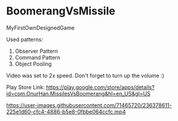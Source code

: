 # BoomerangVsMissile
MyFirstOwnDesignedGame

Used patterns:

1.  Observer Pattern
2.  Command Pattern
3.  Object Pooling

Video was set to 2x speed.
Don't forget to turn up the volume :)

Play Store Link: https://play.google.com/store/apps/details?id=com.OnurHan.MissilesVsBoomerang&hl=en_US&gl=US


https://user-images.githubusercontent.com/71465720/236378611-225e1d60-cfc4-4886-b5e8-0fbbe064ccfc.mp4

